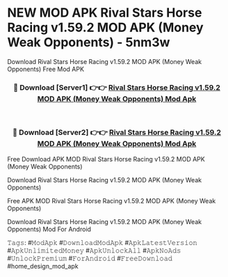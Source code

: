 # NEW MOD APK Rival Stars Horse Racing v1.59.2 MOD APK (Money Weak Opponents) - 5nm3w
Download Rival Stars Horse Racing v1.59.2 MOD APK (Money Weak Opponents) Free Mod APK

<div align="center">
<h3>🔴 Download [Server1] 👉👉 <a href="https://apk-comot.site?title=Rival_Stars_Horse_Racing_v1.59.2_MOD_APK_(Money_Weak_Opponents)">Rival Stars Horse Racing v1.59.2 MOD APK (Money Weak Opponents) Mod Apk</a></h3><br>

<h3>🔴 Download [Server2] 👉👉 <a href="https://apk-comot.site?title=Rival_Stars_Horse_Racing_v1.59.2_MOD_APK_(Money_Weak_Opponents)">Rival Stars Horse Racing v1.59.2 MOD APK (Money Weak Opponents) Mod Apk</a></h3>
</div>


Free Download APK MOD Rival Stars Horse Racing v1.59.2 MOD APK (Money Weak Opponents)

Download Rival Stars Horse Racing v1.59.2 MOD APK (Money Weak Opponents) 

Free APK MOD Rival Stars Horse Racing v1.59.2 MOD APK (Money Weak Opponents) 

Download Rival Stars Horse Racing v1.59.2 MOD APK (Money Weak Opponents) Mod For Android

𝚃𝚊𝚐𝚜: #𝙼𝚘𝚍𝙰𝚙𝚔 #𝙳𝚘𝚠𝚗𝚕𝚘𝚊𝚍𝙼𝚘𝚍𝙰𝚙𝚔 #𝙰𝚙𝚔𝙻𝚊𝚝𝚎𝚜𝚝𝚅𝚎𝚛𝚜𝚒𝚘𝚗 #𝙰𝚙𝚔𝚄𝚗𝚕𝚒𝚖𝚒𝚝𝚎𝚍𝙼𝚘𝚗𝚎𝚢 #𝙰𝚙𝚔𝚄𝚗𝚕𝚘𝚌𝚔𝙰𝚕𝚕 #𝙰𝚙𝚔𝙽𝚘𝙰𝚍𝚜 #𝚄𝚗𝚕𝚘𝚌𝚔𝙿𝚛𝚎𝚖𝚒𝚞𝚖 #𝙵𝚘𝚛𝙰𝚗𝚍𝚛𝚘𝚒𝚍 #𝙵𝚛𝚎𝚎𝙳𝚘𝚠𝚗𝚕𝚘𝚊𝚍 #home_design_mod_apk